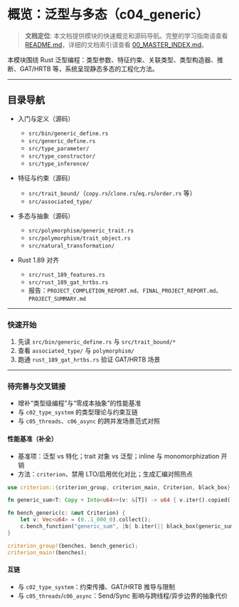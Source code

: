 # 概览：泛型与多态（c04_generic）

> **文档定位**: 本文档提供模块的快速概览和源码导航。完整的学习指南请查看 [README.md](./README.md)，详细的文档索引请查看 [00_MASTER_INDEX.md](./00_MASTER_INDEX.md)。

本模块围绕 Rust 泛型编程：类型参数、特征约束、关联类型、类型构造器、推断、GAT/HRTB 等，系统呈现静态多态的工程化方法。

---

## 目录导航

- 入门与定义（源码）
  - `src/bin/generic_define.rs`
  - `src/generic_define.rs`
  - `src/type_parameter/`
  - `src/type_constructor/`
  - `src/type_inference/`

- 特征与约束（源码）
  - `src/trait_bound/`（`copy.rs`/`clone.rs`/`eq.rs`/`order.rs` 等）
  - `src/associated_type/`

- 多态与抽象（源码）
  - `src/polymorphism/generic_trait.rs`
  - `src/polymorphism/trait_object.rs`
  - `src/natural_transformation/`

- Rust 1.89 对齐
  - `src/rust_189_features.rs`
  - `src/rust_189_gat_hrtbs.rs`
  - 报告：`PROJECT_COMPLETION_REPORT.md`、`FINAL_PROJECT_REPORT.md`、`PROJECT_SUMMARY.md`

---

### 快速开始

1) 先读 `src/bin/generic_define.rs` 与 `src/trait_bound/*`
2) 查看 `associated_type/` 与 `polymorphism/`
3) 跑通 `rust_189_gat_hrtbs.rs` 验证 GAT/HRTB 场景

---

### 待完善与交叉链接

- 增补“类型级编程”与“零成本抽象”的性能基准
- 与 `c02_type_system` 的类型理论与约束互链
- 与 `c05_threads`、`c06_async` 的跨并发场景范式对照

#### 性能基准（补全）

- 基准项：泛型 vs 特化；trait 对象 vs 泛型；inline 与 monomorphization 开销
- 方法：`criterion`、禁用 LTO/启用优化对比；生成汇编对照热点

```rust
use criterion::{criterion_group, criterion_main, Criterion, black_box};

fn generic_sum<T: Copy + Into<u64>>(v: &[T]) -> u64 { v.iter().copied().map(Into::into).sum() }

fn bench_generic(c: &mut Criterion) {
    let v: Vec<u64> = (0..1_000_0).collect();
    c.bench_function("generic_sum", |b| b.iter(|| black_box(generic_sum(&v))));
}

criterion_group!(benches, bench_generic);
criterion_main!(benches);
```

#### 互链

- 与 `c02_type_system`：约束传播、GAT/HRTB 推导与限制
- 与 `c05_threads`/`c06_async`：Send/Sync 影响与跨线程/异步边界的抽象代价
